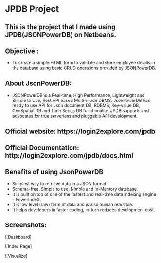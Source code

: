 # JPDB Project
<h2>This is the project that I made using JPDB(JSONPowerDB) on Netbeans.</h2>

## Objective :
 - To create a simple HTML form to validate and store employee details in the database using basic CRUD operations provided by JSONPowerDB.

## About JsonPowerDB:

- JSONPowerDB is a Real-time, High Performance, Lightweight and Simple to Use, Rest API based Multi-mode DBMS. JsonPowerDB has ready to use API for Json document DB, RDBMS, Key-value DB, GeoSpatial DB and Time Series DB functionality. JPDB supports and advocates for true serverless and pluggable API development.

<h2> Official website: https://login2explore.com/jpdb</h2>
<h2> Official Documentation: http://login2explore.com/jpdb/docs.html</h2>

## Benefits of using JsonPowerDB

- Simplest way to retrieve data in a JSON format.
- Schema-free, Simple to use, Nimble and In-Memory database.
- It is built on top of one of the fastest and real-time data indexing engine - PowerIndeX.
- It is low level (raw) form of data and is also human readable.
- It helps developers in faster coding, in-turn reduces development cost.

## Screenshots:

![Dashboard]

![Index Page]

![Visualize]


